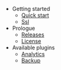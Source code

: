 - Getting started
  - [Quick start](installation.md)
  - [Ssl](ssl.md)
- Prologue
  - [Releases](releases.md)
  - [License](license.md)
- Available plugins
  - [Analytics](plugin-analytics.md)
  - [Backup](plugin-backup.md)
